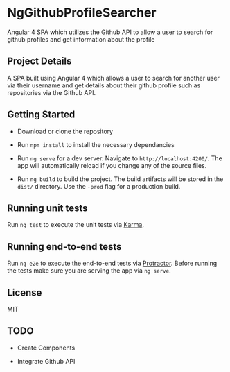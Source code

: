 # NgGithubProfileSearcher
Angular 4 SPA which utilizes the Github API to allow a user to search for github profiles and get information about the profile

## Project Details

A SPA built using Angular 4 which allows a user to search for another user via their username and get details about their github profile such as repositories via the Github API.


## Getting Started

* Download or clone the repository

* Run `npm install` to install the necessary dependancies

* Run `ng serve` for a dev server. Navigate to `http://localhost:4200/`. The app will          automatically reload if you change any of the source files.

* Run `ng build` to build the project. The build artifacts will be stored in the `dist/`       directory. Use the `-prod` flag for a production build.

## Running unit tests

Run `ng test` to execute the unit tests via [Karma](https://karma-runner.github.io).

## Running end-to-end tests

Run `ng e2e` to execute the end-to-end tests via [Protractor](http://www.protractortest.org/).
Before running the tests make sure you are serving the app via `ng serve`.

## License
MIT

## TODO
* Create Components

* Integrate Github API

